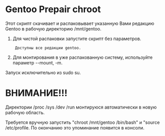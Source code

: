 # Gentoo Prepair chroot

Этот скрипт скачивает и распаковывает указанную Вами редакцию Gentoo в рабочую директорию /mnt/gentoo.

1. Для чистой распаковки запустите скрипт без параметров.

        Доступны все редакции gentoo.

2. Для монтирования в уже распакованную систему, используйте параметр --mount, -m.


Запуск исключительно из sudo su.


# ВНИМАНИЕ!!!
Директории /proc /sys /dev /run монтируюся автоматически в новую рабочую область.

Требуется вручную запустить "chroot /mnt/gentoo /bin/bash" и "source /etc/profile. По окончанию это упоминание появится в консоли.

